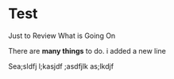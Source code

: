 # Test
Just to Review What is Going On

There are __many things__ to do.
i added a new line

Sea;sldfj l;kasjdf ;asdfjlk as;lkdjf 
